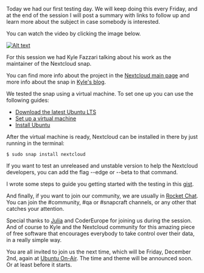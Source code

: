Today we had our first testing day. We will keep doing this every Friday, and
at the end of the session I will post a summary with links to follow up and
learn more about the subject in case somebody is interested.

You can watch the video by clicking the image below.

[![Alt text](https://img.youtube.com/vi/bpi3DgON-pI/0.jpg)](https://www.youtube.com/watch?v=bpi3DgON-pI)

For this session we had Kyle Fazzari talking about his work as the maintainer
of the Nextcloud snap.

You can find more info about the project in the
[Nextcloud main page](https://nextcloud.com/) and more info about the snap
in [Kyle's blog](https://kyrofa.com/).

We tested the snap using a virtual machine. To set one up you can use the
following guides:

 * [Download the latest Ubuntu LTS](http://elopio.net/blog/download-ubuntu/)
 * [Set up a virtual machine](http://elopio.net/blog/install-ubuntu-in-vm/)
 * [Install Ubuntu](https://www.ubuntu.com/download/desktop/install-ubuntu-desktop)

After the virtual machine is ready, Nextcloud can be installed in there by just
running in the terminal:

    $ sudo snap install nextcloud

If you want to test an unreleased and unstable version to help the Nextcloud
developers, you can add the flag --edge or --beta to that command.

I wrote some steps to guide you getting started with the testing in this
[gist](https://gist.github.com/elopio/735d995920ef5fb9d24eb6931f6686c0).

And finally, if you want to join our community, we are usually in
[Rocket Chat](https://rocket.ubuntu.com/).
You can join the #community, #qa or #snapcraft channels, or any other that
catches your attention.

Special thanks to [Julia](https://twitter.com/la_juyis) and CoderEurope for joining us during the session. And of course to Kyle and the Nextcloud
community for this amazing piece of free software that encourages everybody to
take control over their data, in a really simple way.

You are all invited to join us the next time, which will be Friday, December
2nd, again at [Ubuntu On-Air](https://ubuntuonair.com). The time and theme will be announced
soon. Or at least before it starts.
